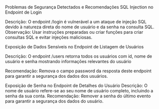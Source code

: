 Problemas de Segurança Detectados e Recomendações
SQL Injection no Endpoint de Login

Descrição:  O endpoint /login é vulnerável a um ataque de injeção SQL devido à natureza direta do nome de usuário e da senha na consulta SQL.
	Observação: Usar instruções preparadas ou criar funções para criar consultas SQL e evitar injeções maliciosas.

Exposição de Dados Sensíveis no Endpoint de Listagem de Usuários

Descrição: O endpoint /users retorna todos os usuários com id, nome de usuário e senha mostrando informações relevantes do usuário

Recomendação: Remova o campo password da resposta deste endpoint para garantir a segurança dos dados dos usuários.

Exposição de Senha no Endpoint de Detalhes do Usuário
Descrição: O nome de usuário refere-se ao seu nome de usuário completo, incluindo a senha da sua conta.
Recomendação: Remover a senha do último evento para garantir a segurança dos dados do usuário.

